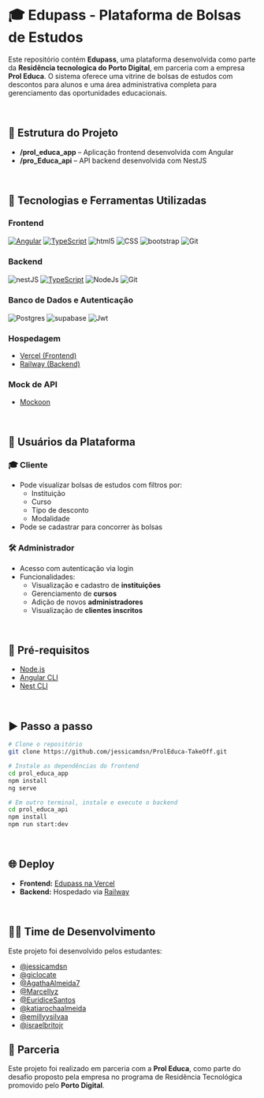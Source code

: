 # 🎓 Edupass - Plataforma de Bolsas de Estudos

Este repositório contém **Edupass**, uma plataforma desenvolvida como parte da **Residência tecnologica do Porto Digital**, em parceria com a empresa **Prol Educa**. O sistema oferece uma vitrine de bolsas de estudos com descontos para alunos e uma área administrativa completa para gerenciamento das oportunidades educacionais.

</br>

## 📂 Estrutura do Projeto

- **/prol_educa_app** – Aplicação frontend desenvolvida com Angular  
- **/pro_Educa_api** – API backend desenvolvida com NestJS


</br>

## 🚀 Tecnologias e Ferramentas Utilizadas

### Frontend
<div style="diplay: inline_block">
<a href="#"><img align="center" alt="Angular" src="https://img.shields.io/badge/Angular-DD0031?style=for-the-badge&logo=angular&logoColor=white"/></a>
<a href="#"><img align="center" alt="TypeScript" src="https://img.shields.io/badge/TypeScript-007ACC?style=for-the-badge&logo=typescript&logoColor=white"/></a>
<img align="center" alt="html5" src="https://img.shields.io/badge/HTML5-E34F26?style=for-the-badge&logo=html5&logoColor=white" />
<img align="center" alt="CSS" src="https://img.shields.io/badge/CSS3-1572B6?style=for-the-badge&logo=css3&logoColor=white" />
<img align="center" alt="bootstrap" src="https://img.shields.io/badge/bootstrap-%238511FA.svg?style=for-the-badge&logo=bootstrap&logoColor=white" />
<img align="center" alt="Git" src="https://img.shields.io/badge/git-%23F05033.svg?style=for-the-badge&logo=git&logoColor=white"/>
 
### Backend
<img align="center" alt="nestJS" src="https://img.shields.io/badge/nestjs-%23E0234E.svg?style=for-the-badge&logo=nestjs&logoColor=white"/>
<a href="#"><img align="center" alt="TypeScript" src="https://img.shields.io/badge/TypeScript-007ACC?style=for-the-badge&logo=typescript&logoColor=white"/></a>
<img align="center" alt="NodeJs" src="https://img.shields.io/badge/node.js-6DA55F?style=for-the-badge&logo=node.js&logoColor=white"/>
<img align="center" alt="Git" src="https://img.shields.io/badge/git-%23F05033.svg?style=for-the-badge&logo=git&logoColor=white"/>

### Banco de Dados e Autenticação
<img align="center" alt="Postgres" src="https://img.shields.io/badge/postgres-%23316192.svg?style=for-the-badge&logo=postgresql&logoColor=white"/>
<img align="center" alt="supabase" src="https://img.shields.io/badge/Supabase-3ECF8E?style=for-the-badge&logo=supabase&logoColor=white"/>
<img align="center" alt="Jwt" src="https://img.shields.io/badge/JWT-black?style=for-the-badge&logo=JSON%20web%20tokens"/>

### Hospedagem
- [Vercel (Frontend)](https://vercel.com/)
- [Railway (Backend)](https://railway.app/)

### Mock de API
- [Mockoon](https://mockoon.com/)


</br>

## 👥 Usuários da Plataforma

### 🎓 Cliente
- Pode visualizar bolsas de estudos com filtros por:
  - Instituição
  - Curso
  - Tipo de desconto
  - Modalidade
- Pode se cadastrar para concorrer às bolsas

### 🛠️ Administrador
- Acesso com autenticação via login
- Funcionalidades:
  - Visualização e cadastro de **instituições**
  - Gerenciamento de **cursos**
  - Adição de novos **administradores**
  - Visualização de **clientes inscritos**



</br>

## 🧪 Pré-requisitos

- [Node.js](https://nodejs.org/)
- [Angular CLI](https://angular.io/cli)
- [Nest CLI](https://docs.nestjs.com/cli/overview)



</br>

## ▶️ Passo a passo

```bash
# Clone o repositório
git clone https://github.com/jessicamdsn/ProlEduca-TakeOff.git

# Instale as dependências do frontend
cd prol_educa_app
npm install
ng serve

# Em outro terminal, instale e execute o backend
cd prol_educa_api
npm install
npm run start:dev
```


</br>

## 🌐 Deploy

- **Frontend:** [Edupass na Vercel](https://seu-link.vercel.app)
- **Backend:** Hospedado via [Railway](https://railway.app)



</br>

## 🧑‍💻 Time de Desenvolvimento

Este projeto foi desenvolvido pelos estudantes:

- [@jessicamdsn](https://github.com/jessicamdsn)
- [@giclocate](https://github.com/giclocate)
- [@AgathaAlmeida7](https://github.com/AgathaAlmeida7)
- [@Marcellyz](https://github.com/Marcellyz)
- [@EuridiceSantos](https://github.com/EuridiceSantos)
- [@katiarochaalmeida](https://github.com/katiarochaalmeida)
- [@emillyysilvaa](https://github.com/emillyysilvaa)
- [@israelbritojr](https://github.com/israelbritojr)



## 🤝 Parceria

Este projeto foi realizado em parceria com a **Prol Educa**, como parte do desafio proposto pela empresa no programa de Residência Tecnológica promovido pelo **Porto Digital**.

